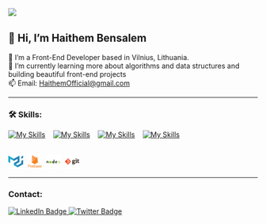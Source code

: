 <div id="header">
  <img src="https://media.giphy.com/media/M9gbBd9nbDrOTu1Mqx/giphy.gif" width="100"/>
</div>

## 👋 Hi, I’m Haithem Bensalem
👀 I’m a Front-End Developer based in Vilnius, Lithuania. </br>
🌱 I’m currently learning more about algorithms and data structures and building beautiful front-end projects </br>
📫 Email: HaithemOfficial@gmail.com </br>

---

### :hammer_and_wrench: Skills:
[![My Skills](https://skillicons.dev/icons?i=js,ts)](#)&nbsp;&nbsp;&nbsp;
[![My Skills](https://skillicons.dev/icons?i=react,redux)](#)&nbsp;&nbsp;&nbsp;
[![My Skills](https://skillicons.dev/icons?i=html,css)](#)&nbsp;&nbsp;&nbsp;
[![My Skills](https://skillicons.dev/icons?i=sass,figma)](#)
<div>
  </br>
  <img src="https://github.com/devicons/devicon/blob/master/icons/materialui/materialui-original.svg" title="Material UI" alt="Material UI" width="30" height="30"/>&nbsp;
  <img src="https://github.com/devicons/devicon/blob/master/icons/firebase/firebase-plain-wordmark.svg" title="Firebase" alt="Firebase" width="30" height="30"/>&nbsp;
  <img src="https://github.com/devicons/devicon/blob/master/icons/nodejs/nodejs-original-wordmark.svg" title="NodeJS" alt="NodeJS" width="30" height="30"/>&nbsp;
  <img src="https://github.com/devicons/devicon/blob/master/icons/git/git-original-wordmark.svg" title="Git" **alt="Git" width="30" height="30"/>
</div>

---

### Contact:
<div id="badges">
  <a href="https://www.linkedin.com/in/haithem-bensalem-193a4515a/">
    <img src="https://img.shields.io/badge/LinkedIn-blue?style=for-the-badge&logo=linkedin&logoColor=white" alt="LinkedIn Badge"/>
  </a>
  <a href="https://twitter.com/haithemben98">
    <img src="https://img.shields.io/badge/Twitter-blue?style=for-the-badge&logo=twitter&logoColor=white" alt="Twitter Badge"/>
  </a>
</div>
